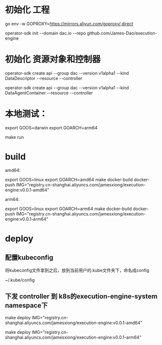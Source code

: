 
# 初始化 工程

go env -w GOPROXY=https://mirrors.aliyun.com/goproxy/,direct

operator-sdk init --domain dac.io --repo github.com/James-Dao/execution-engine


# 初始化 资源对象和控制器

operator-sdk create api --group dac --version v1alpha1 --kind DataDescriptor --resource --controller

operator-sdk create api --group dac --version v1alpha1 --kind DataAgentContainer --resource --controller



# 本地测试：

export GOOS=darwin
export GOARCH=arm64

make run



# build

amd64:

export GOOS=linux
export GOARCH=amd64
make docker-build docker-push IMG="registry.cn-shanghai.aliyuncs.com/jamesxiong/execution-engine:v0.0.1-amd64"



arm64:

export GOOS=linux
export GOARCH=arm64
make docker-build docker-push IMG="registry.cn-shanghai.aliyuncs.com/jamesxiong/execution-engine:v0.0.1-arm64"




# deploy

## 配置kubeconfig

将kubeconfig文件拿到之后，放到当前用户的.kube文件夹下，命名成config

~/.kube/config




## 下发 controller 到 k8s的execution-engine-system namespace下

make deploy IMG="registry.cn-shanghai.aliyuncs.com/jamesxiong/execution-engine:v0.0.1-amd64"


make deploy IMG="registry.cn-shanghai.aliyuncs.com/jamesxiong/execution-engine:v0.0.1-arm64"